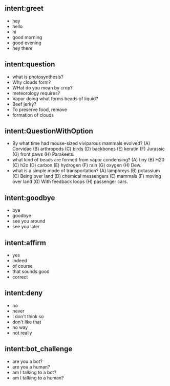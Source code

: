 ## intent:greet
- hey
- hello
- hi
- good morning
- good evening
- hey there


## intent:question
- what is photosynthesis?
- Why clouds form?
- WHat do you mean by crop?
- meteorology requires?
- Vapor doing what forms beads of liquid?
- Beef jerky?
- To preserve food, remove
- formation of clouds

## intent:QuestionWithOption
- By what time had mouse-sized viviparous mammals evolved? (A) Corvidae (B) arthropods (C) birds (D) backbones (E) keratin (F) Jurassic (G) front paws (H) Parakeets.
- what kind of beads are formed from vapor condensing? (A) tiny (B) H20 (C) h2o (D) carbon (E) hydrogen (F) rain (G) oxygen (H) Dew.
- what is a simple mode of transportation? (A) lamphreys (B) potassium (C) Being over land (D) chemical messengers (E) mammals (F) moving over land (G) With feedback loops (H) passenger cars.


## intent:goodbye
- bye
- goodbye
- see you around
- see you later

## intent:affirm
- yes
- indeed
- of course
- that sounds good
- correct

## intent:deny
- no
- never
- I don't think so
- don't like that
- no way
- not really

## intent:bot_challenge
- are you a bot?
- are you a human?
- am I talking to a bot?
- am I talking to a human?
